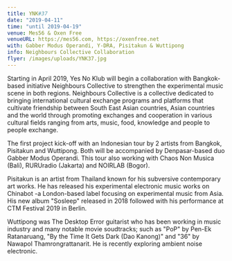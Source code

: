 ```yaml
---
title: YNK#37
date: "2019-04-11"
time: "until 2019-04-19"
venue: Mes56 & Oxen Free
venueURL: https://mes56.com, https://oxenfree.net
with: Gabber Modus Operandi, Y-DRA, Pisitakun & Wuttipong
info: Neighbours Collective Collaboration
flyer: /images/uploads/YNK37.jpg
---
```


Starting in April 2019, Yes No Klub will begin a collaboration with Bangkok-based initiative Neighbours Collective to strengthen the experimental music scene in both regions. Neighbours Collective is a collective dedicated to bringing international cultural exchange programs and platforms that cultivate friendship between South East Asian countries, Asian countries and the world through promoting exchanges and cooperation in various cultural fields ranging from arts, music, food, knowledge and people to people exchange.

The first project kick-off with an Indonesian tour by 2 artists from Bangkok, Pisitakun and Wuttipong. Both will be accompanied by Denpasar-based duo Gabber Modus Operandi. This tour also working with Chaos Non Musica (Bali), RURUradio (Jakarta) and NOIRLAB (Bogor).

Pisitakun is an artist from Thailand known for his subversive contemporary art works. He has released his experimental electronic music works on Chinabot -a London-based label focusing on experimental music from Asia. His new album "Sosleep" released in 2018 followed with his performance at CTM Festival 2019 in Berlin.

Wuttipong was The Desktop Error guitarist who has been working in music industry and many notable movie soudtracks; such as "PoP" by Pen-Ek Ratanaruang, "By the Time It Gets Dark (Dao Kanong)" and "36" by Nawapol Thamrongrattanarit. He is recently exploring ambient noise electronic.
